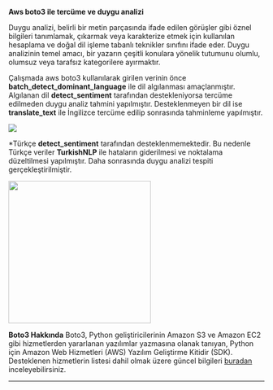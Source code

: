 **Aws boto3 ile tercüme ve duygu analizi**

Duygu analizi, belirli bir metin parçasında ifade edilen görüşler gibi öznel bilgileri tanımlamak, çıkarmak veya karakterize etmek için kullanılan hesaplama ve doğal dil işleme tabanlı teknikler sınıfını ifade eder. Duygu analizinin temel amacı, bir yazarın çeşitli konulara yönelik tutumunu olumlu, olumsuz veya tarafsız kategorilere ayırmaktır.

Çalışmada aws boto3 kullanılarak girilen verinin önce **batch_detect_dominant_language** ile dil algılanması amaçlanmıştır. Algılanan dil **detect_sentiment** tarafından destekleniyorsa tercüme edilmeden duygu analiz tahmini yapılmıştır. Desteklenmeyen bir dil ise **translate_text** ile İngilizce tercüme edilip sonrasında tahminleme yapılmıştır.

![](https://media.giphy.com/media/jKGh2Ivl4WKunZzhbU/giphy.gif)

*Türkçe **detect_sentiment** tarafından desteklenmemektedir. Bu nedenle Türkçe veriler **TurkishNLP** ile hataların giderilmesi ve noktalama düzeltilmesi yapılmıştır. Daha sonrasında duygu analizi tespiti gerçekleştirilmiştir.

<img src="https://media.giphy.com/media/qEkkqpew7rHG6OJpoZ/giphy.gif" width="280" >

**Boto3 Hakkında**
Boto3, Python geliştiricilerinin Amazon S3 ve Amazon EC2 gibi hizmetlerden yararlanan yazılımlar yazmasına olanak tanıyan, Python için Amazon Web Hizmetleri (AWS) Yazılım Geliştirme Kitidir (SDK). Desteklenen hizmetlerin listesi dahil olmak üzere güncel bilgileri <a target="_blank" href="https://boto3.amazonaws.com/v1/documentation/api/latest/index.html" >buradan</a> inceleyebilirsiniz.

<hr>

